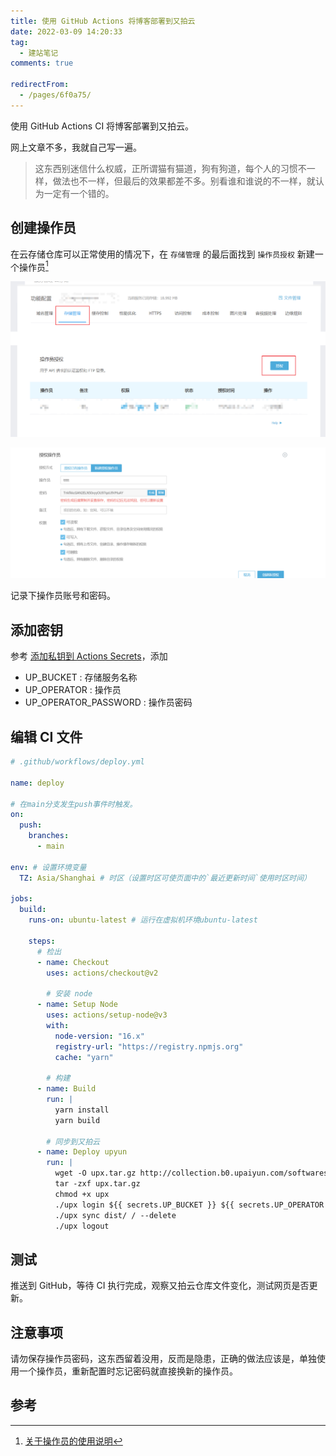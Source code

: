 ```yaml
---
title: 使用 GitHub Actions 将博客部署到又拍云
date: 2022-03-09 14:20:33
tag:
  - 建站笔记
comments: true

redirectFrom:
  - /pages/6f0a75/
---
```


使用 GitHub Actions CI 将博客部署到又拍云。

<!-- more -->

网上文章不多，我就自己写一遍。

> 这东西别迷信什么权威，正所谓猫有猫道，狗有狗道，每个人的习惯不一样，做法也不一样，但最后的效果都差不多。别看谁和谁说的不一样，就认为一定有一个错的。

## 创建操作员

在云存储仓库可以正常使用的情况下，在 `存储管理` 的最后面找到 `操作员授权` 新建一个操作员[^关于操作员]

![操作员授权](../2020/img/Snipaste_2020-05-16_18-18-47.png)

![操作员授权](../2020/img/Snipaste_2020-05-16_18-17-50.png)

记录下操作员账号和密码。

## 添加密钥

参考 [添加私钥到 Actions Secrets](./03090.使用CI将博客部署到GitHub.md#添加私钥到-actions-secrets)，添加

- UP_BUCKET : 存储服务名称
- UP_OPERATOR : 操作员
- UP_OPERATOR_PASSWORD : 操作员密码

## 编辑 CI 文件

```yml
# .github/workflows/deploy.yml

name: deploy

# 在main分支发生push事件时触发。
on:
  push:
    branches:
      - main

env: # 设置环境变量
  TZ: Asia/Shanghai # 时区（设置时区可使页面中的`最近更新时间`使用时区时间）

jobs:
  build:
    runs-on: ubuntu-latest # 运行在虚拟机环境ubuntu-latest

    steps:
      # 检出
      - name: Checkout
        uses: actions/checkout@v2

        # 安装 node
      - name: Setup Node
        uses: actions/setup-node@v3
        with:
          node-version: "16.x"
          registry-url: "https://registry.npmjs.org"
          cache: "yarn"

        # 构建
      - name: Build
        run: |
          yarn install
          yarn build

        # 同步到又拍云
      - name: Deploy upyun
        run: |
          wget -O upx.tar.gz http://collection.b0.upaiyun.com/softwares/upx/upx_0.3.6_linux_x86_64.tar.gz
          tar -zxf upx.tar.gz
          chmod +x upx
          ./upx login ${{ secrets.UP_BUCKET }} ${{ secrets.UP_OPERATOR }} ${{ secrets.UP_OPERATOR_PASSWORD }}
          ./upx sync dist/ / --delete
          ./upx logout
```

## 测试

推送到 GitHub，等待 CI 执行完成，观察又拍云仓库文件变化，测试网页是否更新。

## 注意事项

请勿保存操作员密码，这东西留着没用，反而是隐患，正确的做法应该是，单独使用一个操作员，重新配置时忘记密码就直接换新的操作员。

## 参考

[^关于操作员]: [关于操作员的使用说明](https://help.upyun.com/knowledge-base/cdn-operator/)
